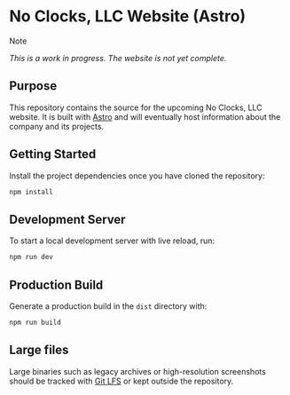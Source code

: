 # No Clocks, LLC Website (Astro)

> [!NOTE]
> *This is a work in progress. The website is not yet complete.*

## Purpose

This repository contains the source for the upcoming No Clocks, LLC website.
It is built with [Astro](https://astro.build) and will eventually host
information about the company and its projects.

## Getting Started

Install the project dependencies once you have cloned the repository:

```sh
npm install
```

## Development Server

To start a local development server with live reload, run:

```sh
npm run dev
```

## Production Build

Generate a production build in the `dist` directory with:

```sh
npm run build
```

## Large files

Large binaries such as legacy archives or high-resolution screenshots should be tracked with [Git LFS](https://git-lfs.com/) or kept outside the repository.
